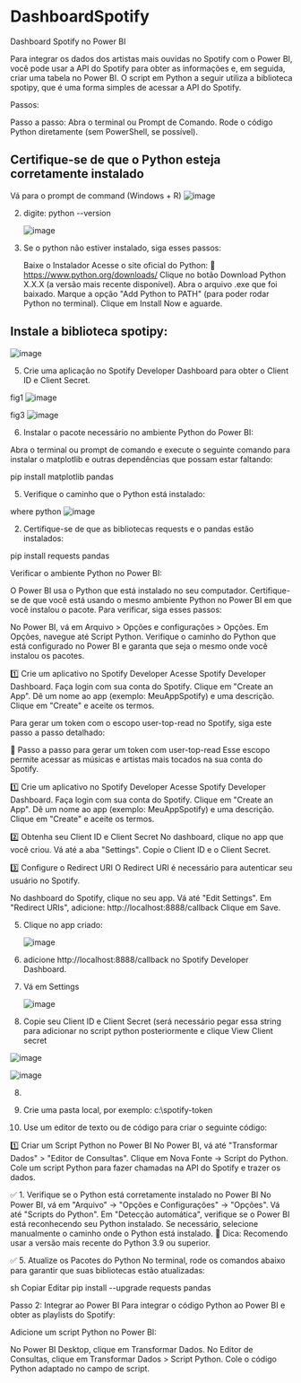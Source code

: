 # DashboardSpotify
Dashboard Spotify no Power BI 

Para integrar os dados dos artistas mais ouvidas no Spotify com o Power BI, você pode usar a API do Spotify para obter as informações e, em seguida, criar uma tabela no Power BI. O script em Python a seguir utiliza a biblioteca spotipy, que é uma forma simples de acessar a API do Spotify.

Passos:

Passo a passo:
Abra o terminal ou Prompt de Comando.
Rode o código Python diretamente (sem PowerShell, se possível).


## Certifique-se de que o Python esteja corretamente instalado

Vá para o prompt de command (Windows + R)
   ![image](https://github.com/user-attachments/assets/82c72a48-f969-4f1d-9d1a-a7c13545b63d)


2. digite: python --version

   ![image](https://github.com/user-attachments/assets/75110f6e-c0f6-423e-8faf-e28f09aab68a)


3. Se o python não estiver instalado, siga esses passos:

   Baixe o Instalador
      Acesse o site oficial do Python:
         🔗 https://www.python.org/downloads/
   Clique no botão Download Python X.X.X (a versão mais recente disponível).
   Abra o arquivo .exe que foi baixado.
   Marque a opção "Add Python to PATH" (para poder rodar Python no terminal).
   Clique em Install Now e aguarde.

##  Instale a biblioteca spotipy:

   ![image](https://github.com/user-attachments/assets/bd23d354-e75a-46e0-bf94-a04702143ec1)

5. Crie uma aplicação no Spotify Developer Dashboard para obter o Client ID e Client Secret.

fig1
![image](https://github.com/user-attachments/assets/9d8fc2f5-bec3-4f40-9aa5-4c6ea77eedde)

fig3
![image](https://github.com/user-attachments/assets/1fa3bc82-3348-4aa7-8485-153847880a48)


6. Instalar o pacote necessário no ambiente Python do Power BI:

Abra o terminal ou prompt de comando e execute o seguinte comando para instalar o matplotlib e outras dependências que possam estar faltando:

pip install matplotlib pandas

5. Verifique o caminho que o Python está instalado:

where python
![image](https://github.com/user-attachments/assets/b0d65726-5e2e-4407-962f-867db9a76d47)

2. Certifique-se de que as bibliotecas requests e o pandas estão instalados:

pip install requests pandas


Verificar o ambiente Python no Power BI:

O Power BI usa o Python que está instalado no seu computador. Certifique-se de que você está usando o mesmo ambiente Python no Power BI em que você instalou o pacote. Para verificar, siga esses passos:

No Power BI, vá em Arquivo > Opções e configurações > Opções.
Em Opções, navegue até Script Python.
Verifique o caminho do Python que está configurado no Power BI e garanta que seja o mesmo onde você instalou os pacotes.


1️⃣ Crie um aplicativo no Spotify Developer
Acesse Spotify Developer Dashboard.
Faça login com sua conta do Spotify.
Clique em "Create an App".
Dê um nome ao app (exemplo: MeuAppSpotify) e uma descrição.
Clique em "Create" e aceite os termos.


Para gerar um token com o escopo user-top-read no Spotify, siga este passo a passo detalhado:

🚀 Passo a passo para gerar um token com user-top-read
Esse escopo permite acessar as músicas e artistas mais tocados na sua conta do Spotify.

1️⃣ Crie um aplicativo no Spotify Developer
Acesse Spotify Developer Dashboard.
Faça login com sua conta do Spotify.
Clique em "Create an App".
Dê um nome ao app (exemplo: MeuAppSpotify) e uma descrição.
Clique em "Create" e aceite os termos.


2️⃣ Obtenha seu Client ID e Client Secret
No dashboard, clique no app que você criou.
Vá até a aba "Settings".
Copie o Client ID e o Client Secret.

3️⃣ Configure o Redirect URI
O Redirect URI é necessário para autenticar seu usuário no Spotify.

No dashboard do Spotify, clique no seu app.
Vá até "Edit Settings".
Em "Redirect URIs", adicione:
http://localhost:8888/callback
Clique em Save.


5. Clique no app criado:

   ![image](https://github.com/user-attachments/assets/0276c100-34c3-4411-9919-3d38d1346930)

6. adicione http://localhost:8888/callback no Spotify Developer Dashboard.
   
7. Vá em Settings

   ![image](https://github.com/user-attachments/assets/61e27e2b-82c1-4945-9d50-494a8f798a22)

8. Copie seu Client ID e Client Secret (será necessário pegar essa string para adicionar no script python posteriormente e clique View Client secret

![image](https://github.com/user-attachments/assets/6115bee0-c8ae-4bb1-9b84-3df0600901e4)

![image](https://github.com/user-attachments/assets/4132a9d7-c128-4cf7-84f1-b61225237fda)

8. 


4. Crie uma pasta local, por exemplo:
     c:\spotify-token

5. Use um editor de texto ou de código para criar o seguinte código:


1️⃣ Criar um Script Python no Power BI
No Power BI, vá até "Transformar Dados" > "Editor de Consultas".
Clique em Nova Fonte → Script do Python.
Cole um script Python para fazer chamadas na API do Spotify e trazer os dados.


✅ 1. Verifique se o Python está corretamente instalado no Power BI
No Power BI, vá em "Arquivo" → "Opções e Configurações" → "Opções".
Vá até "Scripts do Python".
Em "Detecção automática", verifique se o Power BI está reconhecendo seu Python instalado.
Se necessário, selecione manualmente o caminho onde o Python está instalado.
🔹 Dica: Recomendo usar a versão mais recente do Python 3.9 ou superior.


✅ 5. Atualize os Pacotes do Python
No terminal, rode os comandos abaixo para garantir que suas bibliotecas estão atualizadas:

sh
Copiar
Editar
pip install --upgrade requests pandas


Passo 2: Integrar ao Power BI
Para integrar o código Python ao Power BI e obter as playlists do Spotify:

Adicione um script Python no Power BI:

No Power BI Desktop, clique em Transformar Dados.
No Editor de Consultas, clique em Transformar Dados > Script Python.
Cole o código Python adaptado no campo de script.
















